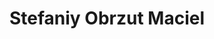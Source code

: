 ---
# Display name
title: Stefaniy Obrzut Maciel

# Is this the primary user of the site?
superuser: false

# Role/position
role: stefaniy@ufpr.br

# Highlight the author in author lists? (true/false)
highlight_name: false

# Organizational groups that you belong to (for People widget)
#   Set this to `[]` or comment out if you are not using People widget.
user_groups:
- Marketing
---
